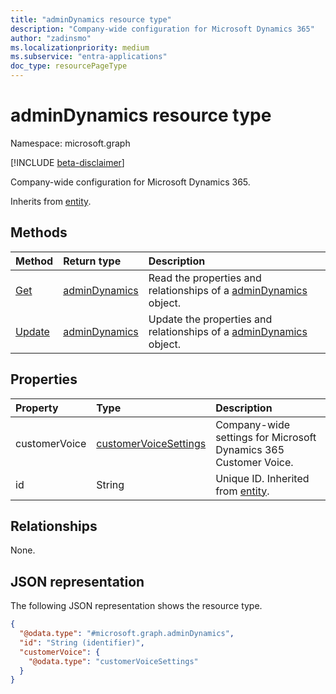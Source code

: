 ```yaml
---
title: "adminDynamics resource type"
description: "Company-wide configuration for Microsoft Dynamics 365"
author: "zadinsmo"
ms.localizationpriority: medium
ms.subservice: "entra-applications"
doc_type: resourcePageType
---
```


# adminDynamics resource type

Namespace: microsoft.graph

[!INCLUDE [beta-disclaimer](../../includes/beta-disclaimer.md)]

Company-wide configuration for Microsoft Dynamics 365.


Inherits from [entity](../resources/entity.md).

## Methods
|Method|Return type|Description|
|:---|:---|:---|
|[Get](../api/admindynamics-get.md)|[adminDynamics](../resources/admindynamics.md)|Read the properties and relationships of a [adminDynamics](../resources/admindynamics.md) object.|
|[Update](../api/admindynamics-update.md)|[adminDynamics](../resources/admindynamics.md)|Update the properties and relationships of a [adminDynamics](../resources/admindynamics.md) object.|

## Properties
|Property|Type|Description|
|:---|:---|:---|
|customerVoice|[customerVoiceSettings](../resources/customervoicesettings.md)|Company-wide settings for Microsoft Dynamics 365 Customer Voice.|
|id|String|Unique ID. Inherited from [entity](../resources/entity.md).|

## Relationships
None.

## JSON representation
The following JSON representation shows the resource type.
<!-- {
  "blockType": "resource",
  "keyProperty": "id",
  "@odata.type": "microsoft.graph.adminDynamics",
  "baseType": "microsoft.graph.entity",
  "openType": false
}
-->
``` json
{
  "@odata.type": "#microsoft.graph.adminDynamics",
  "id": "String (identifier)",
  "customerVoice": {
    "@odata.type": "customerVoiceSettings"
  }
}
```

